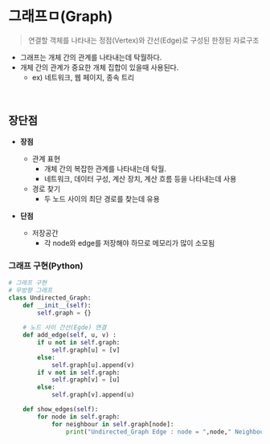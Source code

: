 # 그래프ㅁ(Graph)
> 연결할 객체를 나타내는 정점(Vertex)와 간선(Edge)로 구성된 한정된 자료구조

- 그래프는 개체 간의 관계를 나타내는데 탁월하다.
- 개체 간의 관계가 중요한 개체 집합이 있을때 사용된다.
    - ex) 네트워크, 웹 페이지, 종속 트리

<br>

## 장단점
- **장점**
    - 관계 표현
        - 개체 간의 복잡한 관계를 나타내는데 탁월.
        - 네트워크, 데이터 구성, 계산 장치, 계산 흐름 등을 나타내는데 사용
    - 경로 찾기
        - 두 노드 사이의 최단 경로를 찾는데 유용

- **단점**
    - 저장공간
        - 각 node와 edge를 저장해야 하므로 메모리가 많이 소모됨


### 그래프 구현(Python)
```Python
# 그래프 구현
# 무방향 그래프
class Undirected_Graph:
    def __init__(self):
        self.graph = {}
    
    # 노드 사이 간선(Egde) 연결
    def add_edge(self, u, v) :
        if u not in self.graph:
            self.graph[u] = [v]
        else:
            self.graph[u].append(v)
        if v not in self.graph:
            self.graph[v] = [u]
        else:
            self.graph[v].append(u)

    def show_edges(self):
        for node in self.graph:
            for neighbour in self.graph[node]:
                print("Undirected_Graph Edge : node = ",node," Neighbour = ",neighbour)
```
